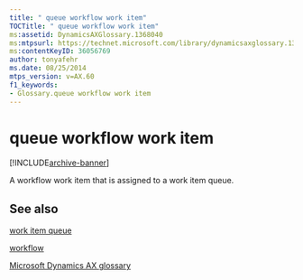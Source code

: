 ```yaml
---
title: " queue workflow work item"
TOCTitle: " queue workflow work item"
ms:assetid: DynamicsAXGlossary.1368040
ms:mtpsurl: https://technet.microsoft.com/library/dynamicsaxglossary.1368040(v=AX.60)
ms:contentKeyID: 36056769
author: tonyafehr
ms.date: 08/25/2014
mtps_version: v=AX.60
f1_keywords:
- Glossary.queue workflow work item
---
```


# queue workflow work item


[!INCLUDE[archive-banner](includes/archive-banner.md)]

A workflow work item that is assigned to a work item queue.

## See also

[work item queue](work-item-queue.md)

[workflow](workflow.md)

[Microsoft Dynamics AX glossary](glossary/microsoft-dynamics-ax-glossary.md)

  


